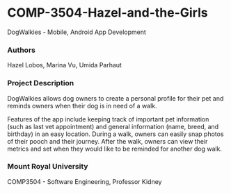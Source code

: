 # COMP-3504-Hazel-and-the-Girls
DogWalkies - Mobile, Android App Development

### Authors
Hazel Lobos,
Marina Vu,
Umida Parhaut

### Project Description
DogWalkies allows dog owners to create a personal profile for their pet and reminds owners when their dog is in need of a walk.

Features of the app include keeping track of important pet information (such as last vet appointment) and general information (name, breed, and birthday) in an easy location. During a walk, owners can easily snap photos of their pooch and their journey. After the walk, owners can view their metrics and set when they would like to be reminded for another dog walk.

### Mount Royal University
COMP3504 - Software Engineering, Professor Kidney
